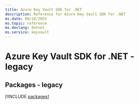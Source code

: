 ```yaml
---
title: Azure Key Vault SDK for .NET
description: Reference for Azure Key Vault SDK for .NET
ms.date: 08/18/2025
ms.topic: reference
ms.devlang: dotnet
ms.service: keyvault
---
```

# Azure Key Vault SDK for .NET - legacy
## Packages - legacy
[!INCLUDE [packages](key-vault-index.md)]